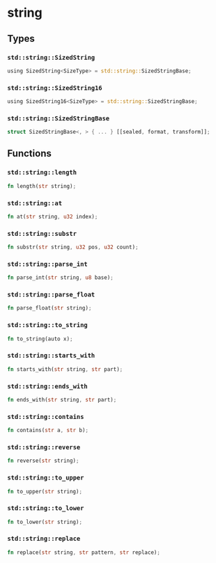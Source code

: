 # string


## Types

### `std::string::SizedString`

```rust
using SizedString<SizeType> = std::string::SizedStringBase;
```
### `std::string::SizedString16`

```rust
using SizedString16<SizeType> = std::string::SizedStringBase;
```
### `std::string::SizedStringBase`

```rust
struct SizedStringBase<, > { ... } [[sealed, format, transform]];
```


## Functions

### `std::string::length`


```rust
fn length(str string);
```
### `std::string::at`


```rust
fn at(str string, u32 index);
```
### `std::string::substr`


```rust
fn substr(str string, u32 pos, u32 count);
```
### `std::string::parse_int`


```rust
fn parse_int(str string, u8 base);
```
### `std::string::parse_float`


```rust
fn parse_float(str string);
```
### `std::string::to_string`


```rust
fn to_string(auto x);
```
### `std::string::starts_with`


```rust
fn starts_with(str string, str part);
```
### `std::string::ends_with`


```rust
fn ends_with(str string, str part);
```
### `std::string::contains`


```rust
fn contains(str a, str b);
```
### `std::string::reverse`


```rust
fn reverse(str string);
```
### `std::string::to_upper`


```rust
fn to_upper(str string);
```
### `std::string::to_lower`


```rust
fn to_lower(str string);
```
### `std::string::replace`


```rust
fn replace(str string, str pattern, str replace);
```
